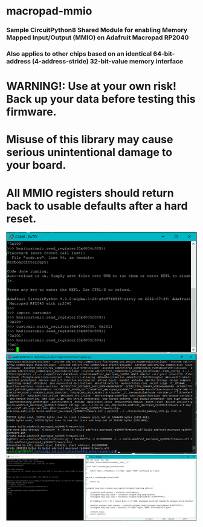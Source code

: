 # macropad-mmio
### Sample CircuitPython8 Shared Module for enabling Memory Mapped Input/Output (MMIO) on Adafruit Macropad RP2040
### Also applies to other chips based on an identical 64-bit-address (4-address-stride) 32-bit-value memory interface

# WARNING!: Use at your own risk! Back up your data before testing this firmware.
# Misuse of this library may cause serious unintentional damage to your board.
# All MMIO registers should return back to usable defaults after a hard reset.

![screenshot](https://github.com/themindvirus/awesome-circuitpython/blob/macropad-mmio/screenshot.png)
![customio_build](https://github.com/themindvirus/awesome-circuitpython/blob/macropad-mmio/customio_build.png)
![customio_test](https://github.com/themindvirus/awesome-circuitpython/blob/macropad-mmio/customio_test.png)
